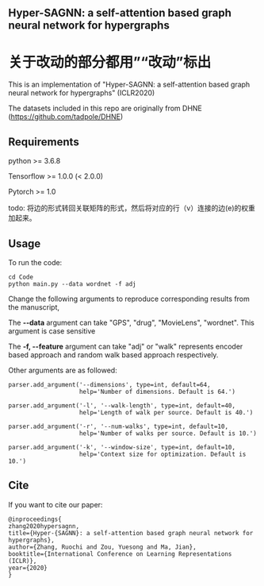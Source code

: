 ## Hyper-SAGNN: a self-attention based graph neural network for hypergraphs 

# 关于改动的部分都用”“改动”标出

This is an implementation of "Hyper-SAGNN: a self-attention based graph neural network for hypergraphs" (ICLR2020)

The datasets included in this repo are originally from DHNE (https://github.com/tadpole/DHNE)

## Requirements

python >= 3.6.8

Tensorflow >= 1.0.0 (< 2.0.0)

Pytorch >= 1.0

todo: 将边的形式转回关联矩阵的形式，然后将对应的行（v）连接的边(e)的权重加起来。

## Usage

To run the code:

```
cd Code
python main.py --data wordnet -f adj
```



Change the following arguments to reproduce corresponding results from the manuscript,

The **--data** argument can take "GPS", "drug", "MovieLens", "wordnet". This argument is case sensitive

The **-f, --feature** argument can take "adj" or "walk" represents encoder based approach and random walk based approach respectively.



Other arguments are as followed:

```
parser.add_argument('--dimensions', type=int, default=64,
                    help='Number of dimensions. Default is 64.')

parser.add_argument('-l', '--walk-length', type=int, default=40,
                    help='Length of walk per source. Default is 40.')

parser.add_argument('-r', '--num-walks', type=int, default=10,
                    help='Number of walks per source. Default is 10.')

parser.add_argument('-k', '--window-size', type=int, default=10,
                    help='Context size for optimization. Default is 10.')
```



## Cite

If you want to cite our paper:

```
@inproceedings{
zhang2020hypersagnn,
title={Hyper-{SAGNN}: a self-attention based graph neural network for hypergraphs},
author={Zhang, Ruochi and Zou, Yuesong and Ma, Jian},
booktitle={International Conference on Learning Representations (ICLR)},
year={2020}
}
```

